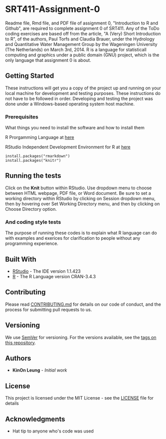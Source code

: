 # SRT411-Assignment-0
Readme file, Rmd file, and PDF file of assignment 0, "Introduction to R and Github", are required to complete assignment 0 of SRT411. Any of the ToDo coding exercises are based off from the article, "A (Very) Short Introduction to R", of the authors, Paul Torfs and Claudia Brauer, under the Hydrology and Quantitative Water Management Group by the Wageningen University (The Netherlands) on March 3rd, 2014.  R is a language for statisticall computing and graphics under a public domain (GNU) project, which is the only language that assignment 0 is about. 

## Getting Started

These instructions will get you a copy of the project up and running on your local machine for development and testing purposes.  These instructions do not have to be followed in order.  Developing and testing the project was done under a Windows-based operating system host machine.

### Prerequisites

What things you need to install the software and how to install them

R Prorgamming Language at [here](https://www.r-project.org/)

RStudio Independent Development Environment for R at [here](https://www.rstudio.com/)
```
install.packages("rmarkdown")
install.packages("knitr")
```

## Running the tests

Click on the **Knit** button within RStudio.  Use dropdown menu to choose between HTML webpage, PDF file, or Word document.  Be sure to set a working directory within RStudio by clicking on Session dropdown menu, then by hovering over Set Working Directory menu, and then by clicking on Choose Directory option.

### And coding style tests

The purpose of running these codes is to explain what R language can do with examples and exerices for clarification to people without any programming experience.

## Built With

* [RStudio](https://www.rstudio.com/products/rstudio/download/#download) - The IDE version 1.1.423
* [R](https://cloud.r-project.org/) - The R Language version CRAN-3.4.3

## Contributing

Please read [CONTRIBUTING.md](https://gist.github.com/PurpleBooth/b24679402957c63ec426) for details on our code of conduct, and the process for submitting pull requests to us.

## Versioning

We use [SemVer](http://semver.org/) for versioning. For the versions available, see the [tags on this repository](https://github.com/your/project/tags). 

## Authors

* **KinOn Leung** - *Initial work*

## License

This project is licensed under the MIT License - see the [LICENSE](LICENSE) file for details

## Acknowledgments

* Hat tip to anyone who's code was used

